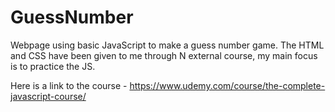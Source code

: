 # GuessNumber
Webpage using basic JavaScript to make a guess number game. The HTML and CSS have been given to me through N external course, my main focus is to practice the JS.

Here is a link to the course - https://www.udemy.com/course/the-complete-javascript-course/


